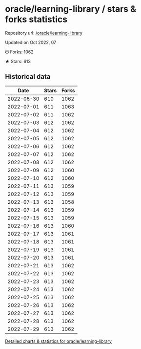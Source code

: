 # oracle/learning-library / stars & forks statistics

Repository url: [/oracle/learning-library](https://github.com/oracle/learning-library)

Updated on Oct 2022, 07

☋ Forks: 1062

★ Stars: 613

## Historical data
| Date | Stars | Forks |
|------|-------|-------|
| 2022-06-30 | 610 | 1062 | 
| 2022-07-01 | 611 | 1063 | 
| 2022-07-02 | 611 | 1062 | 
| 2022-07-03 | 612 | 1062 | 
| 2022-07-04 | 612 | 1062 | 
| 2022-07-05 | 612 | 1062 | 
| 2022-07-06 | 612 | 1062 | 
| 2022-07-07 | 612 | 1062 | 
| 2022-07-08 | 612 | 1062 | 
| 2022-07-09 | 612 | 1060 | 
| 2022-07-10 | 612 | 1060 | 
| 2022-07-11 | 613 | 1059 | 
| 2022-07-12 | 613 | 1059 | 
| 2022-07-13 | 613 | 1058 | 
| 2022-07-14 | 613 | 1059 | 
| 2022-07-15 | 613 | 1059 | 
| 2022-07-16 | 613 | 1060 | 
| 2022-07-17 | 613 | 1061 | 
| 2022-07-18 | 613 | 1061 | 
| 2022-07-19 | 613 | 1061 | 
| 2022-07-20 | 613 | 1061 | 
| 2022-07-21 | 613 | 1062 | 
| 2022-07-22 | 613 | 1062 | 
| 2022-07-23 | 613 | 1062 | 
| 2022-07-24 | 613 | 1062 | 
| 2022-07-25 | 613 | 1062 | 
| 2022-07-26 | 613 | 1062 | 
| 2022-07-27 | 613 | 1062 | 
| 2022-07-28 | 613 | 1062 | 
| 2022-07-29 | 613 | 1062 | 


[Detailed charts & statistics for oracle/learning-library](https://reviewgithub.com/rep/oracle/learning-library)
